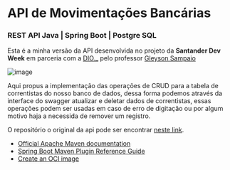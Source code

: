 # API de Movimentações Bancárias

### REST API Java | Spring Boot | Postgre SQL


Esta é a minha versão da API desenvolvida no projeto da **Santander Dev Week** em parceria com a [DIO._](https://github.com/digitalinnovationone) pelo professor [Gleyson Sampaio](https://www.linkedin.com/in/glysns/)

![image](https://user-images.githubusercontent.com/39228691/167758725-bb704cfa-9cd3-474d-95c9-bf9b96240b42.png)


Aqui propus a implementação das operações de CRUD para a tabela de correntistas do nosso banco de dados, dessa forma podemos através da interface do swagger atualizar e deletar dados de correntistas, essas operações podem ser usadas em caso de erro de digitação ou por algum motivo haja a necessida de remover um registro.



O repositório o original da api pode ser encontrar [neste link](https://github.com/digitalinnovationone/santander-dev-week-bankline-api).


* [Official Apache Maven documentation](https://maven.apache.org/guides/index.html)
* [Spring Boot Maven Plugin Reference Guide](https://docs.spring.io/spring-boot/docs/2.6.7/maven-plugin/reference/html/)
* [Create an OCI image](https://docs.spring.io/spring-boot/docs/2.6.7/maven-plugin/reference/html/#build-image)

